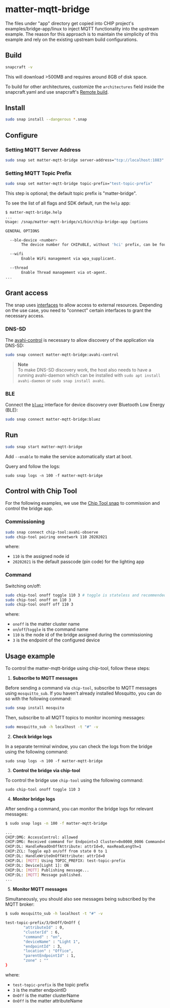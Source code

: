 # matter-mqtt-bridge

The files under "app" directory get copied into CHIP project's examples/bridge-app/linux to inject MQTT functionality into the upstream example. The reason for this approach is to maintain the simplicity of this example and rely on the existing upstream build configurations.

## Build
```bash
snapcraft -v
```
This will download >500MB and requires around 8GB of disk space. 

To build for other architectures, customize the `architectures` field inside the snapcraft.yaml and use snapcraft's [Remote build](https://snapcraft.io/docs/remote-build).
 
## Install

```bash
sudo snap install --dangerous *.snap
```

## Configure

### Setting MQTT Server Address

```bash
sudo snap set matter-mqtt-bridge server-address="tcp://localhost:1883"
```

### Setting MQTT Topic Prefix

```bash
sudo snap set matter-mqtt-bridge topic-prefix="test-topic-prefix"
```
This step is optional; the default topic prefix is "matter-bridge".

To see the list of all flags and SDK default, run the `help` app:
```bash
$ matter-mqtt-bridge.help 
...
Usage: /snap/matter-mqtt-bridge/x1/bin/chip-bridge-app [options

GENERAL OPTIONS

  --ble-device <number>
       The device number for CHIPoBLE, without 'hci' prefix, can be found by hciconfig.

  --wifi
       Enable WiFi management via wpa_supplicant.

  --thread
       Enable Thread management via ot-agent.
...
```

## Grant access

The snap uses [interfaces](https://snapcraft.io/docs/interface-management) to allow access to external resources. Depending on the use case, you need to "connect" certain interfaces to grant the necessary access.

### DNS-SD

The [avahi-control](https://snapcraft.io/docs/avahi-control-interface) is necessary to allow discovery of the application via DNS-SD:

```bash
sudo snap connect matter-mqtt-bridge:avahi-control
```

> **Note**  
> To make DNS-SD discovery work, the host also needs to have a running avahi-daemon which can be installed with `sudo apt install avahi-daemon` or `sudo snap install avahi`.

### BLE

Connect the [`bluez`](https://snapcraft.io/docs/bluez-interface) interface for device discovery over Bluetooth Low Energy (BLE):
```bash
sudo snap connect matter-mqtt-bridge:bluez
```

## Run
```bash
sudo snap start matter-mqtt-bridge
```
Add `--enable` to make the service automatically start at boot. 

Query and follow the logs:
```
sudo snap logs -n 100 -f matter-mqtt-bridge
```

## Control with Chip Tool

For the following examples, we use the [Chip Tool snap](https://snapcraft.io/chip-tool) to commission and control the bridge app.

### Commissioning

```bash
sudo snap connect chip-tool:avahi-observe
sudo chip-tool pairing onnetwork 110 20202021
```

where:

-   `110` is the assigned node id
-   `20202021` is the default passcode (pin code) for the lighting app

### Command

Switching on/off:

```bash
sudo chip-tool onoff toggle 110 3 # toggle is stateless and recommended
sudo chip-tool onoff on 110 3
sudo chip-tool onoff off 110 3
```

where:

-   `onoff` is the matter cluster name
-   `on`/`off`/`toggle` is the command name
-   `110` is the node id of the bridge assigned during the commissioning
-   `3` is the endpoint of the configured device

## Usage example
To control the matter-mqtt-bridge using chip-tool, follow these steps:

1. **Subscribe to MQTT messages**

Before sending a command via `chip-tool`, subscribe to MQTT messages using `mosquitto_sub`. 
If you haven't already installed Mosquitto, you can do so with the following command:

```bash
sudo snap install mosquito
```

Then, subscribe to all MQTT topics to monitor incoming messages:
```bash
sudo mosquitto_sub -h localhost -t "#" -v
```

2. **Check bridge logs**

In a separate terminal window, you can check the logs from the bridge using the following command:

```
sudo snap logs -n 100 -f matter-mqtt-bridge
```

3. **Control the bridge via chip-tool**
 
To control the bridge use `chip-tool` using the following command:

```
sudo chip-tool onoff toggle 110 3
```

4. **Monitor bridge logs**

After sending a command, you can monitor the bridge logs for relevant messages:

```bash
$ sudo snap logs -n 100 -f matter-mqtt-bridge

...
CHIP:DMG: AccessControl: allowed
CHIP:DMG: Received command for Endpoint=3 Cluster=0x0000_0006 Command=0x0000_0002
CHIP:DL: HandleReadOnOffAttribute: attrId=0, maxReadLength=1
CHIP:ZCL: Toggle ep3 on/off from state 0 to 1
CHIP:DL: HandleWriteOnOffAttribute: attrId=0
CHIP:DL: [MQTT] Using TOPIC_PREFIX: test-topic-prefix
CHIP:DL: Device[Light 1]: ON
CHIP:DL: [MQTT] Publishing message...
CHIP:DL: [MQTT] Message published.
...
```

5. **Monitor MQTT messages**

Simultaneously, you should also see messages being subscribed by the MQTT broker:

```bash
$ sudo mosquitto_sub -h localhost -t "#" -v

test-topic-prefix/3/OnOff/OnOff {
        "attributeId" : 0,
        "clusterId" : 6,
        "command" : "on",
        "deviceName" : "Light 1",
        "endpointId" : 3,
        "location" : "Office",
        "parentEndpointId" : 1,
        "zone" : ""
}
```

where:
-   `test-topic-prefix` is the topic prefix
-   `3` is the matter endpointID
-   `OnOff` is the matter clusterName
-   `OnOff` is the matter attributeName


